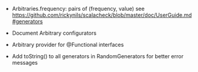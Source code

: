 - Arbitraries.frequency: pairs of (frequency, value)
  see https://github.com/rickynils/scalacheck/blob/master/doc/UserGuide.md#generators
  
- Document Arbitrary configurators

- Arbitrary provider for @Functional interfaces

- Add toString() to all generators in RandomGenerators for better error messages